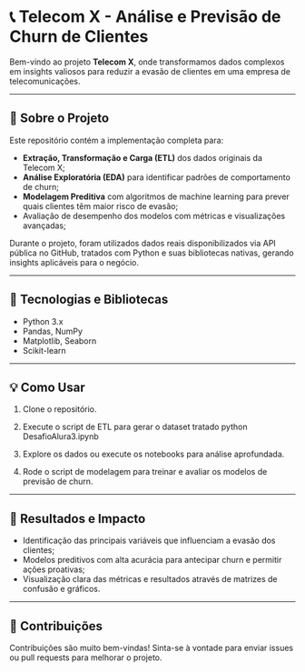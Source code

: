 # 📞 Telecom X - Análise e Previsão de Churn de Clientes

Bem-vindo ao projeto **Telecom X**, onde transformamos dados complexos em insights valiosos para reduzir a evasão de clientes em uma empresa de telecomunicações.

---

## 🚀 Sobre o Projeto

Este repositório contém a implementação completa para:

- **Extração, Transformação e Carga (ETL)** dos dados originais da Telecom X;
- **Análise Exploratória (EDA)** para identificar padrões de comportamento de churn;
- **Modelagem Preditiva** com algoritmos de machine learning para prever quais clientes têm maior risco de evasão;
- Avaliação de desempenho dos modelos com métricas e visualizações avançadas;

Durante o projeto, foram utilizados dados reais disponibilizados via API pública no GitHub, tratados com Python e suas bibliotecas nativas, gerando insights aplicáveis para o negócio.

---

## 🔧 Tecnologias e Bibliotecas

- Python 3.x
- Pandas, NumPy
- Matplotlib, Seaborn
- Scikit-learn

---

## 💡 Como Usar

1. Clone o repositório.

2. Execute o script de ETL para gerar o dataset tratado
   python DesafioAlura3.ipynb

4. Explore os dados ou execute os notebooks para análise aprofundada.

5. Rode o script de modelagem para treinar e avaliar os modelos de previsão de churn.

---

## 🎯 Resultados e Impacto

- Identificação das principais variáveis que influenciam a evasão dos clientes;
- Modelos preditivos com alta acurácia para antecipar churn e permitir ações proativas;
- Visualização clara das métricas e resultados através de matrizes de confusão e gráficos.

---

## 📢 Contribuições

Contribuições são muito bem-vindas! Sinta-se à vontade para enviar issues ou pull requests para melhorar o projeto.
